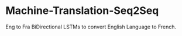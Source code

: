 # Machine-Translation-Seq2Seq
Eng to Fra
BiDirectional LSTMs to convert English Language to French.

